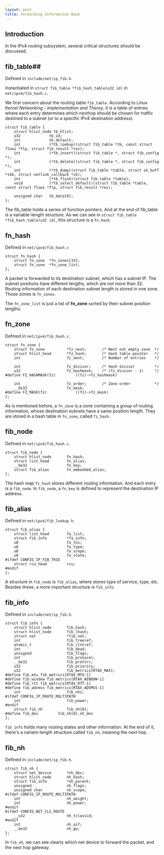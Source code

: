 ```yaml
---
layout: post
title: Forwarding Information Base
---
```


## Introduction

In the IPv4 routing subsystem, several critical structures should be discussed.

## fib_table##

Defined in `include/net/ip_fib.h`.

Instantiated in `struct fib_table *fib_hash_table(u32 id)` in `net/ipv4/fib_hash.c`.

We first concern about the routing table `fib_table`. According to *Linux Kernel Networking - Implementation and Theroy*, it is a table of entries where each entry determines which nexthop should be chosen for traffic destined to a subnet (or to a specific IPv4 destination address).

	struct fib_table {	
		struct hlist_node tb_hlist;
		u32             tb_id;
		int             tb_default;
		int             (*tb_lookup)(struct fib_table *tb, const struct flowi *flp, struct fib_result *res);
		int             (*tb_insert)(struct fib_table *, struct fib_config *);
		int             (*tb_delete)(struct fib_table *, struct fib_config *);
		int             (*tb_dump)(struct fib_table *table, struct sk_buff *skb, struct netlink_callback *cb);
		int             (*tb_flush)(struct fib_table *table);
		void            (*tb_select_default)(struct fib_table *table, const struct flowi *flp, struct fib_result *res);
		
		unsigned char   tb_data[0];
	};

 The fib_table holds a series of function pointers. And at the end of fib_table is a variable-length structure. As we can see in `struct fib_table *fib_hash_table(u32 id)`, this structure is a `fn_hash`.

## fn_hash ##

Defined in `net/ipv4/fib_hash.c`

	struct fn_hash {
		struct fn_zone  *fn_zones[33];
		struct fn_zone  *fn_zone_list;
	};

A packet is forwarded to its destination subnet, which has a subnet IP. The subnet positions have different lengths, which are not more than 32. Routing information of each destination subnet length is stored in one zone. Those zones is `fn_zones`.

The `fn_zone_list` is just a list of **fn_zone** sorted by their subnet position lengths.

## fn_zone ##

Defined in `net/ipv4/fib_hash.c`.

	struct fn_zone {
		struct fn_zone          *fz_next;       /* Next not empty zone  */
		struct hlist_head       *fz_hash;       /* Hash table pointer   */
		int                     fz_nent;        /* Number of entries    */
		
		int                     fz_divisor;     /* Hash divisor         */
		u32                     fz_hashmask;    /* (fz_divisor - 1)     */
	#define FZ_HASHMASK(fz)         ((fz)->fz_hashmask)
		
		int                     fz_order;       /* Zone order           */
		__be32                  fz_mask;
	#define FZ_MASK(fz)             ((fz)->fz_mask)
	};

As is mentioned before, a `fn_zone` is a zone containing a group of routing information, whose destination subnets have a same position length. They are stored in a hash table in `fn_zone`, called `fz_hash`.

## fib_node ##

Defined in `net/ipv4/fib_hash.c`.

	struct fib_node {
		struct hlist_node       fn_hash;
		struct list_head        fn_alias;
		__be32                  fn_key;
		struct fib_alias        fn_embedded_alias;
	};

The hash map `fz_hash` stores different routing information. And each entry is a `fib_node`. In `fib_node`, a `fn_key` is defined to represent the destination IP address.

## fib_alias ##

Defined in `net/ipv4/fib_lookup.h`.

	struct fib_alias {
		struct list_head        fa_list;
		struct fib_info         *fa_info;
		u8                      fa_tos;
		u8                      fa_type;
		u8                      fa_scope;
		u8                      fa_state;
	#ifdef CONFIG_IP_FIB_TRIE
		struct rcu_head         rcu;
	#endif
	};

A structure in `fib_node` is `fib_alias`, where stores type of service, type, etc. Besides these, a more important structure is `fib_info`.

## fib_info ##

Defined in `include/net/ip_fib.h`.

	struct fib_info {
		struct hlist_node       fib_hash;
		struct hlist_node       fib_lhash;
		struct net              *fib_net;
		int                     fib_treeref;
		atomic_t                fib_clntref;
		int                     fib_dead;
		unsigned                fib_flags;
		int                     fib_protocol;
		__be32                  fib_prefsrc;
		u32                     fib_priority;
		u32                     fib_metrics[RTAX_MAX];
	#define fib_mtu fib_metrics[RTAX_MTU-1]
	#define fib_window fib_metrics[RTAX_WINDOW-1]
	#define fib_rtt fib_metrics[RTAX_RTT-1]
	#define fib_advmss fib_metrics[RTAX_ADVMSS-1]
		int                     fib_nhs;
	#ifdef CONFIG_IP_ROUTE_MULTIPATH
		int                     fib_power;
	#endif
		struct fib_nh           fib_nh[0];
	#define fib_dev         fib_nh[0].nh_dev
	};

`fib_info` holds many routing states and other information. At the end of it, there's a variant-length structure called `fib_nh`, meaning the next hop.

## fib_nh ##

Defined in `include/net/ip_fib.h`.

	struct fib_nh {
		struct net_device       *nh_dev;
		struct hlist_node       nh_hash;
		struct fib_info         *nh_parent;
		unsigned                nh_flags;
		unsigned char           nh_scope;
	#ifdef CONFIG_IP_ROUTE_MULTIPATH
		int                     nh_weight;
		int                     nh_power;
	#endif
	#ifdef CONFIG_NET_CLS_ROUTE
		__u32                   nh_tclassid;
	#endif
		int                     nh_oif;
		__be32                  nh_gw;
	};

In `fib_nh`, we can see clearly which net device to forward the packet, and the next hop gateway.
